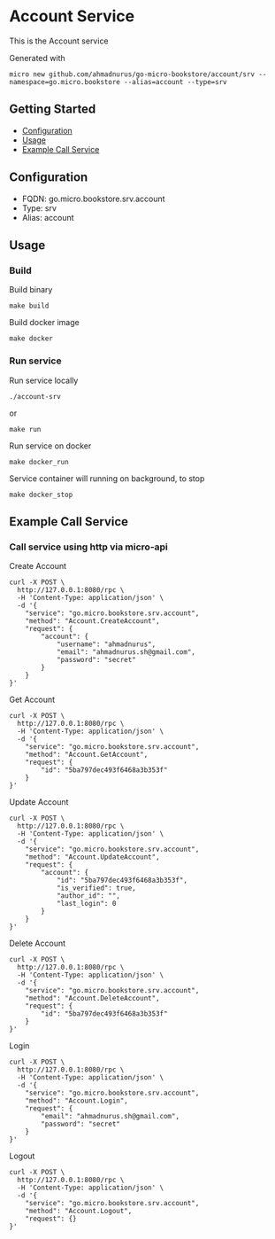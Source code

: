 # Account Service

This is the Account service

Generated with

```
micro new github.com/ahmadnurus/go-micro-bookstore/account/srv --namespace=go.micro.bookstore --alias=account --type=srv
```

## Getting Started

- [Configuration](#configuration)
- [Usage](#usage)
- [Example Call Service](#example-call-service)

## Configuration

- FQDN: go.micro.bookstore.srv.account
- Type: srv
- Alias: account

## Usage

### Build

Build binary

```
make build
```

Build docker image

```
make docker
```

### Run service

Run service locally

```
./account-srv
```

or

```
make run
```

Run service on docker

```
make docker_run
```

Service container will running on background, to stop

```
make docker_stop
```

## Example Call Service

### Call service using http via micro-api

Create Account

```
curl -X POST \
  http://127.0.0.1:8080/rpc \
  -H 'Content-Type: application/json' \
  -d '{
	"service": "go.micro.bookstore.srv.account",
	"method": "Account.CreateAccount",
	"request": {
	    "account": {
	    	"username": "ahmadnurus",
			"email": "ahmadnurus.sh@gmail.com",
			"password": "secret"
	    }
	}
}'
```

Get Account

```
curl -X POST \
  http://127.0.0.1:8080/rpc \
  -H 'Content-Type: application/json' \
  -d '{
	"service": "go.micro.bookstore.srv.account",
	"method": "Account.GetAccount",
	"request": {
		"id": "5ba797dec493f6468a3b353f"
	}
}'
```

Update Account

```
curl -X POST \
  http://127.0.0.1:8080/rpc \
  -H 'Content-Type: application/json' \
  -d '{
	"service": "go.micro.bookstore.srv.account",
	"method": "Account.UpdateAccount",
	"request": {
	    "account": {
	        "id": "5ba797dec493f6468a3b353f",
			"is_verified": true,
			"author_id": "",
			"last_login": 0
	    }
	}
}'
```

Delete Account

```
curl -X POST \
  http://127.0.0.1:8080/rpc \
  -H 'Content-Type: application/json' \
  -d '{
	"service": "go.micro.bookstore.srv.account",
	"method": "Account.DeleteAccount",
	"request": {
		"id": "5ba797dec493f6468a3b353f"
	}
}'
```

Login

```
curl -X POST \
  http://127.0.0.1:8080/rpc \
  -H 'Content-Type: application/json' \
  -d '{
	"service": "go.micro.bookstore.srv.account",
	"method": "Account.Login",
	"request": {
		"email": "ahmadnurus.sh@gmail.com",
		"password": "secret"
	}
}'
```

Logout

```
curl -X POST \
  http://127.0.0.1:8080/rpc \
  -H 'Content-Type: application/json' \
  -d '{
	"service": "go.micro.bookstore.srv.account",
	"method": "Account.Logout",
	"request": {}
}'
```